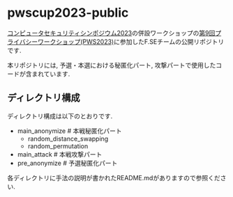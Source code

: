 # pwscup2023-public

[コンピュータセキュリティシンポジウム2023](https://www.iwsec.org/css/2023/)の併設ワークショップの[第9回プライバシーワークショップ(PWS2023)](https://www.iwsec.org/pws/2023/)に参加したF.SEチームの公開リポジトリです.

本リポジトリには, 予選・本選における秘匿化パート, 攻撃パートで使用したコードが含まれています.

## ディレクトリ構成
ディレクトリ構成は以下のとおりです.
- main_anonymize # 本戦秘匿化パート
  - random_distance_swapping
  - random_permutation
- main_attack # 本戦攻撃パート
- pre_anonymize # 予選秘匿化パート

各ディレクトリに手法の説明が書かれたREADME.mdがありますので参照ください.


